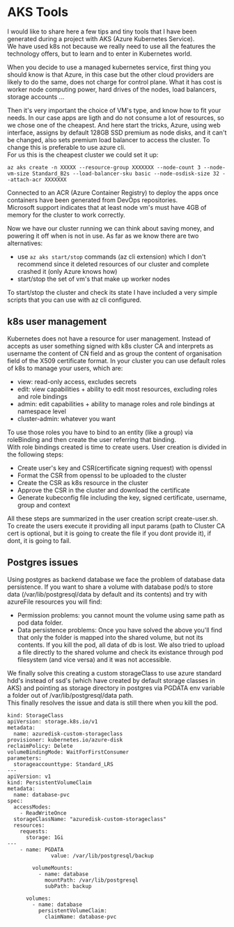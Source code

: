 # AKS Tools

I would like to share here a few tips and tiny tools that I have been generated during a project with AKS (Azure Kubernetes Service).  
We have used k8s not because we really need to use all the features the technology offers, but to learn and to enter in Kubernetes world.  

When you decide to use a managed kubernetes service, first thing you should know is that Azure, in this case but the other cloud providers are likely to do the same,  does not charge for control plane. What it has cost is worker node computing power, hard drives of the nodes, load balancers, storage accounts ...  

Then it's very important the choice of VM's type, and know how to fit your needs. In our case apps are ligth and do not consume a lot of resources, so we chose one of the cheapest. And here start the tricks, Azure, using web interface, assigns by default 128GB SSD premium as node disks, and it can't be changed, also sets premium load balancer to access the cluster. To change this is preferable to use azure cli.  
For us this is the cheapest cluster we could set it up:  

`az aks create -n XXXXX --resource-group XXXXXXX --node-count 3 --node-vm-size Standard_B2s --load-balancer-sku basic --node-osdisk-size 32 --attach-acr XXXXXXX`  

Connected to an ACR (Azure Container Registry) to deploy the apps once containers have been generated from DevOps repositories.  
Microsoft support indicates that at least node vm's must have 4GB of memory for the cluster to work correctly.  

Now we have our cluster running we can think about saving money, and powering it off when is not in use. As far as we know there are two alternatives:

- use `az aks start/stop` commands (az cli extension) which I don't recommend since it deleted resources of our cluster and complete crashed it (only Azure knows how)
- start/stop the set of vm's that make up worker nodes  

To start/stop the cluster and check its state I have included a very simple scripts that you can use with az cli configured.  

## k8s user management
Kubernetes does not have a resource for user management. Instead of accepts as user something signed with k8s cluster CA and interprets as username the content of CN field and as group the content of organisation field of the X509 certificate format. 
In your cluster you can use default roles of k8s to manage your users, which are:  
- view: read-only access, excludes secrets
- edit: view capabilities + ability to edit most resources, excluding roles and role bindings
- admin: edit capabilities + ability to manage roles and role bindings at namespace level
- cluster-admin: whatever you want

To use those roles you have to bind to an entity (like a group) via roleBinding and then create the user referring that binding.  
With role bindings created is time to create users. User creation is divided in the following steps:  
- Create user's key and CSR(certificate signing request) with openssl
- Format the CSR from openssl to be uploaded to the cluster
- Create the CSR as k8s resource in the cluster
- Approve the CSR in the cluster and download the certificate
- Generate kubeconfig file including the key, signed certificate, username, group and context

All these steps are summarized in the user creation script create-user.sh.  
To create the users execute it providing all input params (path to Cluster CA cert is optional, but it is going to create the file if you dont provide it), if dont, it is going to fail. 

## Postgres issues

Using postgres as backend database we face the problem of database data persistence. If you want to share a volume with database pod/s to store data (/var/lib/postgresql/data by default and its contents) and try with azureFile resources you will find:  

- Permission problems: you cannot mount the volume using same path as pod data folder.  
- Data persistence problems: Once you have solved the above you'll find that only the folder is mapped into the shared volume, but not its contents. If you kill the pod, all data of db is lost. We also tried to upload a file directly to the shared volume and check its existance through pod filesystem (and vice versa) and it was not accessible.  

We finally solve this creating a custom storageClass to use azure standard hdd's instead of ssd's (which have created by default storage classes in AKS) and pointing as storage directory in postgres via PGDATA env variable a folder out of /var/lib/postgresql/data path.  
This finally resolves the issue and data is still there when you kill the pod.  

```
kind: StorageClass
apiVersion: storage.k8s.io/v1
metadata:
  name: azuredisk-custom-storageclass
provisioner: kubernetes.io/azure-disk
reclaimPolicy: Delete
volumeBindingMode: WaitForFirstConsumer
parameters:
  storageaccounttype: Standard_LRS
---
apiVersion: v1
kind: PersistentVolumeClaim
metadata:
  name: database-pvc
spec:
  accessModes:
    - ReadWriteOnce
  storageClassName: "azuredisk-custom-storageclass"
  resources:
    requests:
      storage: 1Gi
---
    - name: PGDATA
              value: /var/lib/postgresql/backup
 
        volumeMounts:
          - name: database
            mountPath: /var/lib/postgresql
            subPath: backup
      
      volumes:
        - name: database
          persistentVolumeClaim:
            claimName: database-pvc
```
